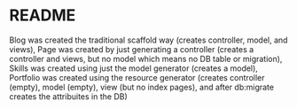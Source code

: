 # README

Blog was created the traditional scaffold way (creates controller, model, and views), 
Page was created by just generating a controller (creates a controller and views, but no model which means no DB table or migration), 
Skills was created using just the model generator (creates a model), 
Portfolio was created using the resource generator (creates controller (empty), model (empty), view (but no index pages), and after db:migrate creates the attribuites in the DB) 
